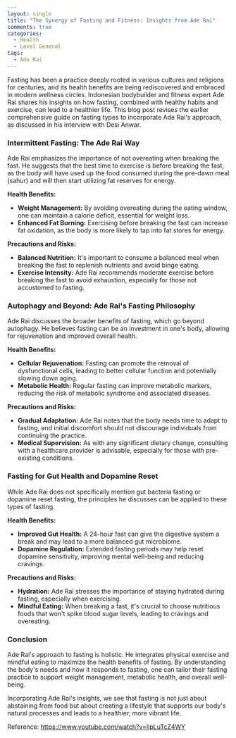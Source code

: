 ```yaml
---
layout: single
title: "The Synergy of Fasting and Fitness: Insights from Ade Rai"
comments: true
categories:
  - Health
  - Level General
tags:
  - Ade Rai
---
```


Fasting has been a practice deeply rooted in various cultures and religions for centuries, and its health benefits are being rediscovered and embraced in modern wellness circles. Indonesian bodybuilder and fitness expert Ade Rai shares his insights on how fasting, combined with healthy habits and exercise, can lead to a healthier life. This blog post revises the earlier comprehensive guide on fasting types to incorporate Ade Rai's approach, as discussed in his interview with Desi Anwar.

### Intermittent Fasting: The Ade Rai Way

Ade Rai emphasizes the importance of not overeating when breaking the fast. He suggests that the best time to exercise is before breaking the fast, as the body will have used up the food consumed during the pre-dawn meal (sahur) and will then start utilizing fat reserves for energy.

**Health Benefits:**
- **Weight Management:** By avoiding overeating during the eating window, one can maintain a calorie deficit, essential for weight loss.
- **Enhanced Fat Burning:** Exercising before breaking the fast can increase fat oxidation, as the body is more likely to tap into fat stores for energy.

**Precautions and Risks:**
- **Balanced Nutrition:** It's important to consume a balanced meal when breaking the fast to replenish nutrients and avoid binge eating.
- **Exercise Intensity:** Ade Rai recommends moderate exercise before breaking the fast to avoid exhaustion, especially for those not accustomed to fasting.

### Autophagy and Beyond: Ade Rai's Fasting Philosophy

Ade Rai discusses the broader benefits of fasting, which go beyond autophagy. He believes fasting can be an investment in one's body, allowing for rejuvenation and improved overall health.

**Health Benefits:**
- **Cellular Rejuvenation:** Fasting can promote the removal of dysfunctional cells, leading to better cellular function and potentially slowing down aging.
- **Metabolic Health:** Regular fasting can improve metabolic markers, reducing the risk of metabolic syndrome and associated diseases.

**Precautions and Risks:**
- **Gradual Adaptation:** Ade Rai notes that the body needs time to adapt to fasting, and initial discomfort should not discourage individuals from continuing the practice.
- **Medical Supervision:** As with any significant dietary change, consulting with a healthcare provider is advisable, especially for those with pre-existing conditions.

### Fasting for Gut Health and Dopamine Reset

While Ade Rai does not specifically mention gut bacteria fasting or dopamine reset fasting, the principles he discusses can be applied to these types of fasting.

**Health Benefits:**
- **Improved Gut Health:** A 24-hour fast can give the digestive system a break and may lead to a more balanced gut microbiome.
- **Dopamine Regulation:** Extended fasting periods may help reset dopamine sensitivity, improving mental well-being and reducing cravings.

**Precautions and Risks:**
- **Hydration:** Ade Rai stresses the importance of staying hydrated during fasting, especially when exercising.
- **Mindful Eating:** When breaking a fast, it's crucial to choose nutritious foods that won't spike blood sugar levels, leading to cravings and overeating.

### Conclusion

Ade Rai's approach to fasting is holistic. He integrates physical exercise and mindful eating to maximize the health benefits of fasting. By understanding the body's needs and how it responds to fasting, one can tailor their fasting practice to support weight management, metabolic health, and overall well-being.

Incorporating Ade Rai's insights, we see that fasting is not just about abstaining from food but about creating a lifestyle that supports our body's natural processes and leads to a healthier, more vibrant life.

Reference: https://www.youtube.com/watch?v=IlpLuTcZ4WY
